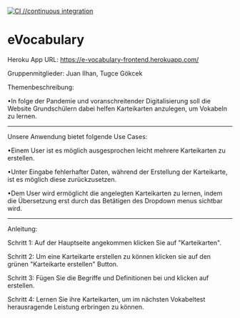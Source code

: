 [![CI                                //continuous integration](https://github.com/Juan-Ilhan/eVocabulary/actions/workflows/tests.yml/badge.svg)](https://github.com/Juan-Ilhan/eVocabulary/actions/workflows/tests.yml)
# eVocabulary

Heroku App URL: https://e-vocabulary-frontend.herokuapp.com/

Gruppenmitglieder: Juan Ilhan, Tugce Gökcek

Themenbeschreibung:

•In folge der Pandemie und voranschreitender Digitalisierung soll die Website Grundschülern dabei helfen 
    Karteikarten anzulegen, um Vokabeln zu lernen.

----------------------------------------------------------------------------------------------------------------------------------------------------------------

Unsere Anwendung bietet folgende Use Cases:

•Einem User ist es möglich ausgesprochen leicht mehrere Karteikarten zu erstellen.

•Unter Eingabe fehlerhafter Daten, während der Erstellung der Karteikarte, ist es möglich diese zurückzusetzen.

•Dem User wird ermöglicht die angelegten Karteikarten zu lernen, indem die Übersetzung erst durch das Betätigen des Dropdown menus sichtbar wird.

----------------------------------------------------------------------------------------------------------------------------------------------------------------

Anleitung:

Schritt 1: Auf der Hauptseite angekommen klicken Sie auf "Karteikarten".

Schritt 2: Um eine Karteikarte erstellen zu können klicken sie auf den grünen "Karteikarte erstellen" Button.

Schritt 3: Fügen Sie die Begriffe und Definitionen bei und klicken auf erstellen. 

Schritt 4: Lernen Sie ihre Karteikarten, um im nächsten Vokabeltest herausragende Leistung erbringen zu können.



